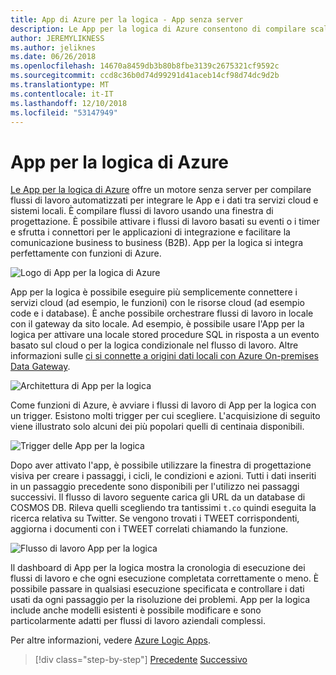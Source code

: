 ```yaml
---
title: App di Azure per la logica - App senza server
description: Le App per la logica di Azure consentono di compilare scalabile flussi di lavoro automatizzati che integrano App e i dati tra cloud dei servizi e sistemi locali.
author: JEREMYLIKNESS
ms.author: jeliknes
ms.date: 06/26/2018
ms.openlocfilehash: 14670a8459db3b80b8fbe3139c2675321cf9592c
ms.sourcegitcommit: ccd8c36b0d74d99291d41aceb14cf98d74dc9d2b
ms.translationtype: MT
ms.contentlocale: it-IT
ms.lasthandoff: 12/10/2018
ms.locfileid: "53147949"
---
```

# <a name="azure-logic-apps"></a>App per la logica di Azure

[Le App per la logica di Azure](https://docs.microsoft.com/azure/logic-apps) offre un motore senza server per compilare flussi di lavoro automatizzati per integrare le App e i dati tra servizi cloud e sistemi locali. È compilare flussi di lavoro usando una finestra di progettazione. È possibile attivare i flussi di lavoro basati su eventi o i timer e sfrutta i connettori per le applicazioni di integrazione e facilitare la comunicazione business to business (B2B). App per la logica si integra perfettamente con funzioni di Azure.

![Logo di App per la logica di Azure](./media/logic-apps-logo.png)

App per la logica è possibile eseguire più semplicemente connettere i servizi cloud (ad esempio, le funzioni) con le risorse cloud (ad esempio code e i database). È anche possibile orchestrare flussi di lavoro in locale con il gateway da sito locale. Ad esempio, è possibile usare l'App per la logica per attivare una locale stored procedure SQL in risposta a un evento basato sul cloud o per la logica condizionale nel flusso di lavoro. Altre informazioni sulle [ci si connette a origini dati locali con Azure On-premises Data Gateway](https://docs.microsoft.com/azure/analysis-services/analysis-services-gateway).

![Architettura di App per la logica](./media/logic-apps-architecture.png)

Come funzioni di Azure, è avviare i flussi di lavoro di App per la logica con un trigger. Esistono molti trigger per cui scegliere. L'acquisizione di seguito viene illustrato solo alcuni dei più popolari quelli di centinaia disponibili.

![Trigger delle App per la logica](./media/logic-app-triggers.png)

Dopo aver attivato l'app, è possibile utilizzare la finestra di progettazione visiva per creare i passaggi, i cicli, le condizioni e azioni. Tutti i dati inseriti in un passaggio precedente sono disponibili per l'utilizzo nei passaggi successivi. Il flusso di lavoro seguente carica gli URL da un database di COSMOS DB. Rileva quelli scegliendo tra tantissimi `t.co` quindi eseguita la ricerca relativa su Twitter. Se vengono trovati i TWEET corrispondenti, aggiorna i documenti con i TWEET correlati chiamando la funzione.

![Flusso di lavoro App per la logica](./media/logic-app-workflow.png)

Il dashboard di App per la logica mostra la cronologia di esecuzione dei flussi di lavoro e che ogni esecuzione completata correttamente o meno. È possibile passare in qualsiasi esecuzione specificata e controllare i dati usati da ogni passaggio per la risoluzione dei problemi. App per la logica include anche modelli esistenti è possibile modificare e sono particolarmente adatti per flussi di lavoro aziendali complessi.

Per altre informazioni, vedere [Azure Logic Apps](https://docs.microsoft.com/azure/logic-apps).

>[!div class="step-by-step"]
>[Precedente](application-insights.md)
>[Successivo](event-grid.md)